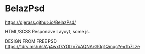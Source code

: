 # BelazPsd
https://djerass.github.io/BelazPsd/

HTML/SCSS Responsive  Layoyt, some js.

DESIGN FROM FREE PSD
https://1drv.ms/u/s!Ag4wxfkYOIzn7xAQNArGI0q1Qmqc?e=1b7Lze
